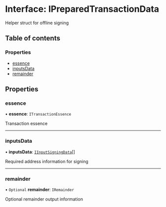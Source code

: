 # Interface: IPreparedTransactionData

Helper struct for offline signing

## Table of contents

### Properties

- [essence](IPreparedTransactionData.md#essence)
- [inputsData](IPreparedTransactionData.md#inputsdata)
- [remainder](IPreparedTransactionData.md#remainder)

## Properties

### essence

• **essence**: `ITransactionEssence`

Transaction essence

---

### inputsData

• **inputsData**: [`IInputSigningData`](IInputSigningData.md)[]

Required address information for signing

---

### remainder

• `Optional` **remainder**: `IRemainder`

Optional remainder output information
